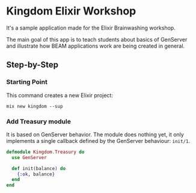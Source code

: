 # Kingdom Elixir Workshop

It's a sample application made for the Elixir Brainwashing workshop.

The main goal of this app is to teach students about basics of GenServer and illustrate how BEAM applications work are being created in general.

## Step-by-Step

### Starting Point

This command creates a new Elixir project:

```console
mix new kingdom --sup
```

### Add Treasury module

It is based on GenServer behavior. The module does nothing yet, it only implements a single callback defined by the GenServer behaviour: `init/1`.

```elixir
defmodule Kingdom.Treasury do
  use GenServer

  def init(balance) do
    {:ok, balance}
  end
end
```
